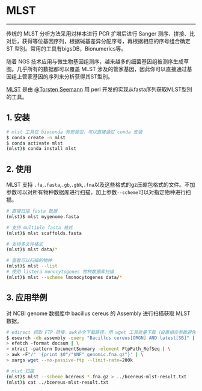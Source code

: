 # MLST

---

传统的 MLST 分析方法采用对样本进行 PCR 扩增后进行 Sanger 测序、拼接、比对后，获得等位基因序列，根据碱基差异分配序号，再根据相应的序号组合确定 ST 型別。常用的工具有bigsDB，Bionumerics等。

随着 NGS 技术应用与微生物基因组测序，越来越多的细菌基因组被测序生成草图。几乎所有的数据都可以覆盖 MLST 涉及的管家基因，因此你可以直接通过基因组上管家基因的序列来分析获得其ST型別。

[MLST](https://github.com/tseemann/mlst) 是由 [@Torsten Seemann](https://twitter.com/torstenseemann) 用 perl 开发的实现从fasta序列获取MLST型別的工具。

## 1. 安装

```bash
# mlst 工具在 bioconda 有安装包，可以直接通过 conda 安装
$ conda create -n mlst
$ conda activate mlst
(mlst)$ conda install mlst
```

## 2. 使用

MLST 支持 `.fa`,`.fasta`,`.gb`,`.gbk`,`.fna`以及这些格式的gz压缩包格式的文件。不加参数可以对所有物种数据库进行扫描，加上参数`--scheme`可以对指定物种进行扫描。

```bash
# 直接扫描 fasta 数据
(mlst)$ mlst mygenome.fasta

# 支持 multiple fasta 格式
(mlst)$ mlst scaffolds.fasta

# 支持多文件格式
(mlst)$ mlst data/*

# 查看可以扫描的物种
(mlst)$ mlst --list
# 使用 listera monocytogenes 物种数据库扫描
(mlst)$ mlst --scheme lmonocytogenes data/*
```

## 3. 应用举例

对 NCBI genome 数据库中 bacillus cereus 的 Assembly 进行扫描获取 MLST 数据。

```bash
# edirect 抓取 FTP 链接，awk补全下载路径，用 wget 工具批量下载（设置相应参数避免进入下载假死状态）
$ esearch -db assembly -query "Bacillus cereus[ORGN] AND latest[SB]" | \
> efetch -format docsum | \
> xtract -pattern DocumentSummary -element FtpPath_RefSeq | \
> awk -F"/" '{print $0"/"$NF"_genomic.fna.gz"}' | \
> xargs wget --no-passive-ftp --limit-rate=200k

# mlst 扫描
(mlst)$ mlst --scheme bcereus *.fna.gz > ../bcereus-mlst-result.txt
(mlst)$ cat ../bcereus-mlst-result.txt
```
